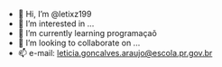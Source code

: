 - 👋 Hi, I’m @letixz199
- 👀 I’m interested in ...
- 🌱 I’m currently learning programaçaõ
- 💞️ I’m looking to collaborate on ...
- 📫 e-mail: leticia.goncalves.araujo@escola.pr.gov.br
